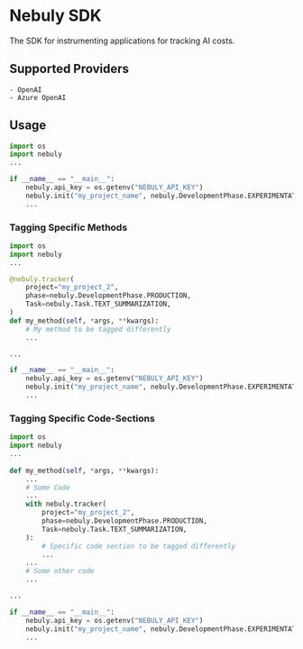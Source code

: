 # Nebuly SDK
The SDK for instrumenting applications for tracking AI costs.

## Supported Providers
    - OpenAI
    - Azure OpenAI

## Usage

```python
import os
import nebuly
... 

if __name__ == "__main__":
    nebuly.api_key = os.getenv("NEBULY_API_KEY")
    nebuly.init("my_project_name", nebuly.DevelopmentPhase.EXPERIMENTATION)
    ... 
```

### Tagging Specific Methods
```python
import os
import nebuly
... 

@nebuly.tracker(
    project="my_project_2",
    phase=nebuly.DevelopmentPhase.PRODUCTION,
    Task=nebuly.Task.TEXT_SUMMARIZATION,
)
def my_method(self, *args, **kwargs):
    # My method to be tagged differently
    ...

...

if __name__ == "__main__":
    nebuly.api_key = os.getenv("NEBULY_API_KEY")
    nebuly.init("my_project_name", nebuly.DevelopmentPhase.EXPERIMENTATION)
    ...
```
### Tagging Specific Code-Sections
```python
import os
import nebuly
... 
    
def my_method(self, *args, **kwargs):
    ...
    # Some Code
    ...
    with nebuly.tracker(
        project="my_project_2",
        phase=nebuly.DevelopmentPhase.PRODUCTION,
        Task=nebuly.Task.TEXT_SUMMARIZATION,
    ):
        # Specific code section to be tagged differently
        ...
    ...
    # Some other code
    ... 

...

if __name__ == "__main__":
    nebuly.api_key = os.getenv("NEBULY_API_KEY")
    nebuly.init("my_project_name", nebuly.DevelopmentPhase.EXPERIMENTATION)
    ...
```